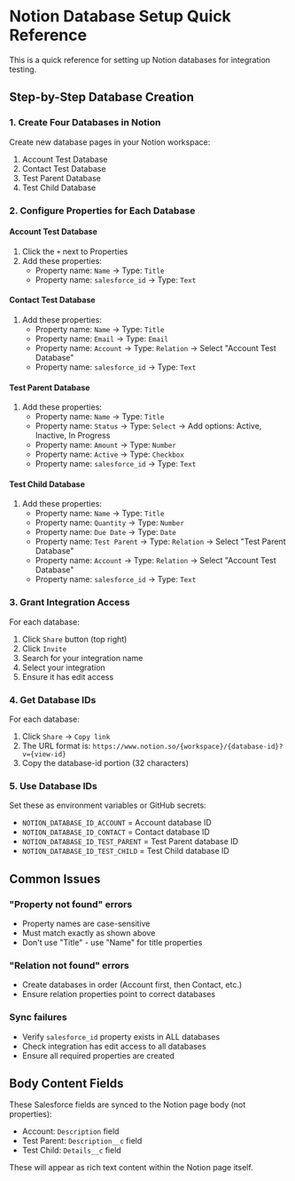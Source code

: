 # Notion Database Setup Quick Reference

This is a quick reference for setting up Notion databases for integration testing.

## Step-by-Step Database Creation

### 1. Create Four Databases in Notion

Create new database pages in your Notion workspace:
1. Account Test Database
2. Contact Test Database  
3. Test Parent Database
4. Test Child Database

### 2. Configure Properties for Each Database

#### Account Test Database
1. Click the `+` next to Properties
2. Add these properties:
   - Property name: `Name` → Type: `Title`
   - Property name: `salesforce_id` → Type: `Text`

#### Contact Test Database
1. Add these properties:
   - Property name: `Name` → Type: `Title`
   - Property name: `Email` → Type: `Email`
   - Property name: `Account` → Type: `Relation` → Select "Account Test Database"
   - Property name: `salesforce_id` → Type: `Text`

#### Test Parent Database
1. Add these properties:
   - Property name: `Name` → Type: `Title`
   - Property name: `Status` → Type: `Select` → Add options: Active, Inactive, In Progress
   - Property name: `Amount` → Type: `Number`
   - Property name: `Active` → Type: `Checkbox`
   - Property name: `salesforce_id` → Type: `Text`

#### Test Child Database
1. Add these properties:
   - Property name: `Name` → Type: `Title`
   - Property name: `Quantity` → Type: `Number`
   - Property name: `Due Date` → Type: `Date`
   - Property name: `Test Parent` → Type: `Relation` → Select "Test Parent Database"
   - Property name: `Account` → Type: `Relation` → Select "Account Test Database"
   - Property name: `salesforce_id` → Type: `Text`

### 3. Grant Integration Access

For each database:
1. Click `Share` button (top right)
2. Click `Invite`
3. Search for your integration name
4. Select your integration
5. Ensure it has edit access

### 4. Get Database IDs

For each database:
1. Click `Share` → `Copy link`
2. The URL format is: `https://www.notion.so/{workspace}/{database-id}?v={view-id}`
3. Copy the database-id portion (32 characters)

### 5. Use Database IDs

Set these as environment variables or GitHub secrets:
- `NOTION_DATABASE_ID_ACCOUNT` = Account database ID
- `NOTION_DATABASE_ID_CONTACT` = Contact database ID
- `NOTION_DATABASE_ID_TEST_PARENT` = Test Parent database ID
- `NOTION_DATABASE_ID_TEST_CHILD` = Test Child database ID

## Common Issues

### "Property not found" errors
- Property names are case-sensitive
- Must match exactly as shown above
- Don't use "Title" - use "Name" for title properties

### "Relation not found" errors
- Create databases in order (Account first, then Contact, etc.)
- Ensure relation properties point to correct databases

### Sync failures
- Verify `salesforce_id` property exists in ALL databases
- Check integration has edit access to all databases
- Ensure all required properties are created

## Body Content Fields

These Salesforce fields are synced to the Notion page body (not properties):
- Account: `Description` field
- Test Parent: `Description__c` field  
- Test Child: `Details__c` field

These will appear as rich text content within the Notion page itself.